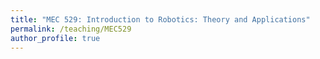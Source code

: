 ```yaml
---
title: "MEC 529: Introduction to Robotics: Theory and Applications"
permalink: /teaching/MEC529
author_profile: true
---
```


